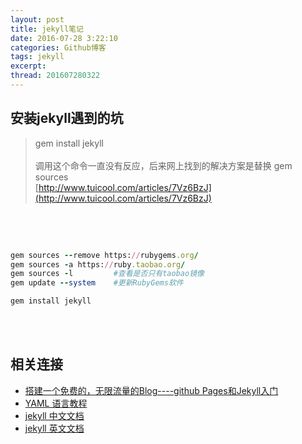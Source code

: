 ```yaml
---
layout: post
title: jekyll笔记
date: 2016-07-28 3:22:10
categories: Github博客
tags: jekyll
excerpt:
thread: 201607280322
---
```


## 安装jekyll遇到的坑
> gem install jekyll <br>
> <br>
> 调用这个命令一直没有反应，后来网上找到的解决方案是替换 gem sources <br>
> [http://www.tuicool.com/articles/7Vz6BzJ](http://www.tuicool.com/articles/7Vz6BzJ)

<br><br>

```ruby

gem sources --remove https://rubygems.org/
gem sources -a https://ruby.taobao.org/
gem sources -l         #查看是否只有taobao镜像
gem update --system    #更新RubyGems软件

gem install jekyll

```
<br><br>


## 相关连接

* [搭建一个免费的，无限流量的Blog----github Pages和Jekyll入门](http://www.ruanyifeng.com/blog/2012/08/blogging_with_jekyll.html)
* [YAML 语言教程](http://www.ruanyifeng.com/blog/2016/07/yaml.html)
* [jekyll 中文文档](http://jekyll.bootcss.com/docs/usage/)
* [jekyll 英文文档](https://jekyllrb.com/docs/home/)


